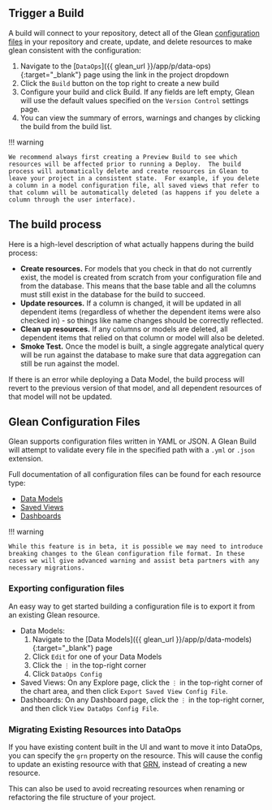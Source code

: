 ## Trigger a Build

A build will connect to your repository, detect all of the Glean [configuration files](index.md) in your repository and create, update, and delete resources to make glean consistent with the configuration:

1. Navigate to the [`DataOps`]({{ glean_url }}/app/p/data-ops){:target="\_blank"} page using the link in the project dropdown
2. Click the `Build` button on the top right to create a new build
3. Configure your build and click Build. If any fields are left empty, Glean will use the default values specified on the `Version Control` settings page.
4. You can view the summary of errors, warnings and changes by clicking the build from the build list.

!!! warning

    We recommend always first creating a Preview Build to see which resources will be affected prior to running a Deploy.  The build process will automatically delete and create resources in Glean to leave your project in a consistent state.  For example, if you delete a column in a model configuration file, all saved views that refer to that column will be automatically deleted (as happens if you delete a column through the user interface).

## The build process

Here is a high-level description of what actually happens during the build process:

- **Create resources.** For models that you check in that do not currently exist, the model is created from scratch from your configuration file and from the database. This means that the base table and all the columns must still exist in the database for the build to succeed.
- **Update resources.** If a column is changed, it will be updated in all dependent items (regardless of whether the dependent items were also checked in) - so things like name changes should be correctly reflected.
- **Clean up resources.** If any columns or models are deleted, all dependent items that relied on that column or model will also be deleted.
- **Smoke Test.** Once the model is built, a single aggregate analytical query will be run against the database to make sure that data aggregation can still be run against the model.

If there is an error while deploying a Data Model, the build process will revert to the previous version of that model, and all dependent resources of that model will not be updated.

## Glean Configuration Files

Glean supports configuration files written in YAML or JSON. A Glean Build will attempt to validate every file in the specified path with a `.yml` or `.json` extension.

Full documentation of all configuration files can be found for each resource type:

- [Data Models](./config-schema/Data-Model.md)
- [Saved Views](./config-schema/Saved-View.md)
- [Dashboards](./config-schema/Dashboard.md)

!!! warning

    While this feature is in beta, it is possible we may need to introduce breaking changes to the Glean configuration file format. In these cases we will give advanced warning and assist beta partners with any necessary migrations.

### Exporting configuration files

An easy way to get started building a configuration file is to export it from an existing Glean resource.

- Data Models:
  1. Navigate to the [Data Models]({{ glean_url }}/app/p/data-models){:target="\_blank"} page
  2. Click `Edit` for one of your Data Models
  3. Click the `⋮` in the top-right corner
  4. Click `DataOps Config`
- Saved Views: On any Explore page, click the `⋮` in the top-right corner of the chart area, and then click `Export Saved View Config File`.
- Dashboards: On any Dashboard page, click the `⋮` in the top-right corner, and then click `View DataOps Config File`.

### Migrating Existing Resources into DataOps

If you have existing content built in the UI and want to move it into DataOps,
you can specify the `grn` property on the resource. This will cause the config to
update an existing resource with that [GRN](./GRNs.md), instead of creating a
new resource.

This can also be used to avoid recreating resources when renaming or refactoring
the file structure of your project.
